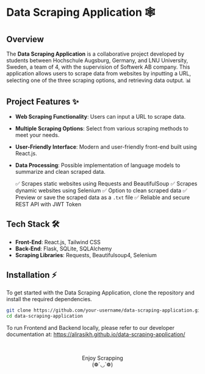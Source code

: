 # Data Scraping Application 🕸️

## Overview

The **Data Scraping Application** is a collaborative project developed by students between Hochschule Augsburg, Germany, and LNU University, Sweden, a team of 4, with the supervision of Softwerk AB company. This application allows users to scrape data from websites by inputting a URL, selecting one of the three scraping options, and retrieving data output. 📊

## Project Features ✨

- **Web Scraping Functionality**: Users can input a URL to scrape data.
- **Multiple Scraping Options**: Select from various scraping methods to meet your needs.
- **User-Friendly Interface**: Modern and user-friendly front-end built using React.js.
- **Data Processing**: Possible implementation of language models to summarize and clean scraped data.

  ✅ Scrapes static websites using Requests and BeautifulSoup
  ✅ Scrapes dynamic websites using Selenium
  ✅ Option to clean scraped data
  ✅ Preview or save the scraped data as a `.txt` file
  ✅ Reliable and secure REST API with JWT Token

## Tech Stack 🛠️

- **Front-End**: React.js, Tailwind CSS
- **Back-End**: Flask, SQLite, SQLAlchemy
- **Scraping Libraries**: Requests, Beautifulsoup4, Selenium

## Installation ⚡

To get started with the Data Scraping Application, clone the repository and install the required dependencies.

```bash
git clone https://github.com/your-username/data-scraping-application.git
cd data-scraping-application

```
To run Frontend and Backend locally, please refer to our developer documentation at: https://alirasikh.github.io/data-scraping-application/

<br>
<div align="center">

Enjoy Scrapping
<br>(❁´◡`❁)

</div>
